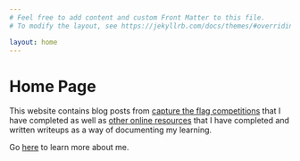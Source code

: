 ```yaml
---
# Feel free to add content and custom Front Matter to this file.
# To modify the layout, see https://jekyllrb.com/docs/themes/#overriding-theme-defaults

layout: home
---
```


# Home Page

This website contains blog posts from [capture the flag competitions](https://nicholaskl.github.io/blog-ctf/) that I have completed as well as [other online resources](https://nicholaskl.github.io/blog-resources/) that I have completed and written writeups as a way of documenting my learning.

Go [here](https://nicholaskl.github.io/about/) to learn more about me.
